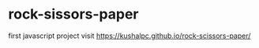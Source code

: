 # rock-sissors-paper
first javascript project
visit 
https://kushalpc.github.io/rock-scissors-paper/
